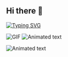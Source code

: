 ## Hi there 👋

[![Typing SVG](https://readme-typing-svg.demolab.com?font=&weight=900&size=48&letterSpacing=.2rem;&pause=1000&center=true&vCenter=true&random=true&width=1200&height=400&lines=Let's+Jump+Innn;Data+Science+Inspiration)](https://git.io/typing-svg)

![GIF](https://media.giphy.com/media/R8a0AMqPqqXSJACEzj/giphy.gif) ![Animated text](https://typograssy.deno.dev/api?text=Tran%20Khoi%20Nguyen%20&l0=ffffff&l1=ce80ea&l2=bf45af&l3=720a8f&l4=9b1cca&frame=8b18c)


![Animated text](https://typograssy.deno.dev/api?text=Tran%20Khoi%20Nguyen%20&l0=ffffff&l1=ce80ea&l2=bf45af&l3=720a8f&l4=9b1cca&frame=8b18c9&speed=250&comment=Let's%20road%20road%20road%20the%20road)

